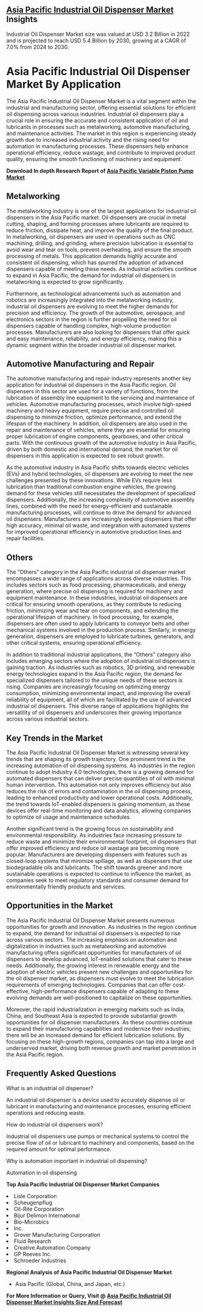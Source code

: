 <h2><a href="https://www.verifiedmarketreports.com/download-sample/?rid=479556&amp;utm_source=Github-Feb&amp;utm_medium=219" target="_blank">Asia Pacific Industrial Oil Dispenser Market</a> Insights</h2><p>Industrial Oil Dispenser Market size was valued at USD 3.2 Billion in 2022 and is projected to reach USD 5.4 Billion by 2030, growing at a CAGR of 7.0% from 2024 to 2030.</p><p><h1>Asia Pacific Industrial Oil Dispenser Market By Application</h1> <p>The Asia Pacific Industrial Oil Dispenser Market is a vital segment within the industrial and manufacturing sector, offering essential solutions for efficient oil dispensing across various industries. Industrial oil dispensers play a crucial role in ensuring the accurate and consistent application of oil and lubricants in processes such as metalworking, automotive manufacturing, and maintenance activities. The market in this region is experiencing steady growth due to increased industrial activity and the rising need for automation in manufacturing processes. These dispensers help enhance operational efficiency, reduce wastage, and contribute to improved product quality, ensuring the smooth functioning of machinery and equipment. <p><strong>Download In depth Research Report of <a href="https://www.verifiedmarketreports.com/download-sample/?rid=236118&amp;utm_source=Pulse-Dec&amp;utm_medium=219" target="_blank">Asia Pacific Variable Piston Pump Market</a></strong></p></p> <h2>Metalworking</h2> <p>The metalworking industry is one of the largest applications for industrial oil dispensers in the Asia Pacific market. Oil dispensers are crucial in metal cutting, shaping, and forming processes where lubricants are required to reduce friction, dissipate heat, and improve the quality of the final product. In metalworking, oil dispensers are used in operations such as CNC machining, drilling, and grinding, where precision lubrication is essential to avoid wear and tear on tools, prevent overheating, and ensure the smooth processing of metals. This application demands highly accurate and consistent oil dispensing, which has spurred the adoption of advanced dispensers capable of meeting these needs. As industrial activities continue to expand in Asia Pacific, the demand for industrial oil dispensers in metalworking is expected to grow significantly. <p>Furthermore, as technological advancements such as automation and robotics are increasingly integrated into the metalworking industry, industrial oil dispensers are evolving to meet the higher demands for precision and efficiency. The growth of the automotive, aerospace, and electronics sectors in the region is further propelling the need for oil dispensers capable of handling complex, high-volume production processes. Manufacturers are also looking for dispensers that offer quick and easy maintenance, reliability, and energy efficiency, making this a dynamic segment within the broader industrial oil dispenser market.</p> <h2>Automotive Manufacturing and Repair</h2> <p>The automotive manufacturing and repair industry represents another key application for industrial oil dispensers in the Asia Pacific region. Oil dispensers in this sector are used for a variety of functions, from the lubrication of assembly line equipment to the servicing and maintenance of vehicles. Automotive manufacturing processes, which involve high-speed machinery and heavy equipment, require precise and controlled oil dispensing to minimize friction, optimize performance, and extend the lifespan of the machinery. In addition, oil dispensers are also used in the repair and maintenance of vehicles, where they are essential for ensuring proper lubrication of engine components, gearboxes, and other critical parts. With the continuous growth of the automotive industry in Asia Pacific, driven by both domestic and international demand, the market for oil dispensers in this application is expected to see robust growth. <p>As the automotive industry in Asia Pacific shifts towards electric vehicles (EVs) and hybrid technologies, oil dispensers are evolving to meet the new challenges presented by these innovations. While EVs require less lubrication than traditional combustion engine vehicles, the growing demand for these vehicles still necessitates the development of specialized dispensers. Additionally, the increasing complexity of automotive assembly lines, combined with the need for energy-efficient and sustainable manufacturing processes, will continue to drive the demand for advanced oil dispensers. Manufacturers are increasingly seeking dispensers that offer high accuracy, minimal oil waste, and integration with automated systems for improved operational efficiency in automotive production lines and repair facilities.</p> <h2>Others</h2> <p>The “Others” category in the Asia Pacific industrial oil dispenser market encompasses a wide range of applications across diverse industries. This includes sectors such as food processing, pharmaceuticals, and energy generation, where precise oil dispensing is required for machinery and equipment maintenance. In these industries, industrial oil dispensers are critical for ensuring smooth operations, as they contribute to reducing friction, minimizing wear and tear on components, and extending the operational lifespan of machinery. In food processing, for example, dispensers are often used to apply lubricants to conveyor belts and other mechanical systems involved in the production process. Similarly, in energy generation, dispensers are employed to lubricate turbines, generators, and other critical systems, ensuring operational efficiency. <p>In addition to traditional industrial applications, the “Others” category also includes emerging sectors where the adoption of industrial oil dispensers is gaining traction. As industries such as robotics, 3D printing, and renewable energy technologies expand in the Asia Pacific region, the demand for specialized dispensers tailored to the unique needs of these sectors is rising. Companies are increasingly focusing on optimizing energy consumption, minimizing environmental impact, and improving the overall reliability of equipment, all of which are facilitated by the use of advanced industrial oil dispensers. This diverse range of applications highlights the versatility of oil dispensers and underscores their growing importance across various industrial sectors.</p> <h2>Key Trends in the Market</h2> <p>The Asia Pacific Industrial Oil Dispenser Market is witnessing several key trends that are shaping its growth trajectory. One prominent trend is the increasing automation of oil dispensing systems. As industries in the region continue to adopt Industry 4.0 technologies, there is a growing demand for automated dispensers that can deliver precise quantities of oil with minimal human intervention. This automation not only improves efficiency but also reduces the risk of errors and contamination in the oil dispensing process, leading to enhanced productivity and lower operational costs. Additionally, the trend towards IoT-enabled dispensers is gaining momentum, as these devices offer real-time monitoring and data analytics, allowing companies to optimize oil usage and maintenance schedules. <p>Another significant trend is the growing focus on sustainability and environmental responsibility. As industries face increasing pressure to reduce waste and minimize their environmental footprint, oil dispensers that offer improved efficiency and reduce oil wastage are becoming more popular. Manufacturers are developing dispensers with features such as closed-loop systems that minimize spillage, as well as dispensers that use biodegradable oils and lubricants. The shift towards greener and more sustainable operations is expected to continue to influence the market, as companies seek to meet regulatory standards and consumer demand for environmentally friendly products and services.</p> <h2>Opportunities in the Market</h2> <p>The Asia Pacific Industrial Oil Dispenser Market presents numerous opportunities for growth and innovation. As industries in the region continue to expand, the demand for industrial oil dispensers is expected to rise across various sectors. The increasing emphasis on automation and digitalization in industries such as metalworking and automotive manufacturing offers significant opportunities for manufacturers of oil dispensers to develop advanced, IoT-enabled solutions that cater to these needs. Additionally, the growing interest in renewable energy and the adoption of electric vehicles present new challenges and opportunities for the oil dispenser market, as dispensers must evolve to meet the lubrication requirements of emerging technologies. Companies that can offer cost-effective, high-performance dispensers capable of adapting to these evolving demands are well-positioned to capitalize on these opportunities.</p> <p>Moreover, the rapid industrialization in emerging markets such as India, China, and Southeast Asia is expected to provide substantial growth opportunities for oil dispenser manufacturers. As these countries continue to expand their manufacturing capabilities and modernize their industries, there will be an increased demand for efficient lubrication solutions. By focusing on these high-growth regions, companies can tap into a large and underserved market, driving both revenue growth and market penetration in the Asia Pacific region.</p> <h2>Frequently Asked Questions</h2> <p>What is an industrial oil dispenser?</p> <p>An industrial oil dispenser is a device used to accurately dispense oil or lubricant in manufacturing and maintenance processes, ensuring efficient operations and reducing waste.</p> <p>How do industrial oil dispensers work?</p> <p>Industrial oil dispensers use pumps or mechanical systems to control the precise flow of oil or lubricant to machinery and components, based on the required amount for optimal performance.</p> <p>Why is automation important in industrial oil dispensing?</p> <p>Automation in oil dispensing</p><p><strong>Top Asia Pacific Industrial Oil Dispenser Market Companies</strong></p><div data-test-id=""><p><li>Lisle Corporation</li><li> Scheugenpflug</li><li> Oil-Rite Corporation</li><li> Bijur Delimon International</li><li> Bio-Microbics</li><li> Inc.</li><li> Grover Manufacturing Corporation</li><li> Fluid Research</li><li> Creative Automation Company</li><li> GP Reeves Inc.</li><li> Schroeder Industries</li></p><div><strong>Regional Analysis of&nbsp;Asia Pacific Industrial Oil Dispenser Market</strong></div><ul><li dir="ltr"><p dir="ltr">Asia Pacific (Global, China, and Japan, etc.)</p></li></ul><p><strong>For More Information or Query, Visit @&nbsp;</strong><strong><a href="https://www.verifiedmarketreports.com/product/industrial-oil-dispenser-market/?utm_source=Github-Feb&amp;utm_medium=219" target="_blank">Asia Pacific Industrial Oil Dispenser Market Insights Size And Forecast</a></strong></p></div><h2>&nbsp;</h2><div data-test-id="">&nbsp;</div>
